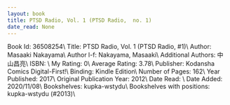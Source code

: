 ```yaml
---
layout: book
title: PTSD Radio, Vol. 1 (PTSD Radio,  no. 1)
date_read: None
---
```


Book Id: 36508254\ 
Title: PTSD Radio, Vol. 1 (PTSD Radio, #1)\ 
Author: Masaaki Nakayama\ 
Author l-f: Nakayama, Masaaki\ 
Additional Authors: 中山昌亮\ 
ISBN: \ 
My Rating: 0\ 
Average Rating: 3.78\ 
Publisher: Kodansha Comics Digital-First!\ 
Binding: Kindle Edition\ 
Number of Pages: 162\ 
Year Published: 2017\ 
Original Publication Year: 2012\ 
Date Read: \ 
Date Added: 2020/11/08\ 
Bookshelves: kupka-wstydu\ 
Bookshelves with positions: kupka-wstydu (#2013)\ 

